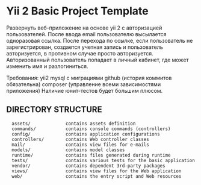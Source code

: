 Yii 2 Basic Project Template
============================

Развернуть веб-приложение на основе yii 2 с авторизацией пользователей. 
После ввода email пользователю высылается одноразовая ссылка. После перехода по ссылке, если пользователь не зарегистрирован, создается учетная запись и пользователь авторизуется, в противном случае просто авторизуется.
Авторизованный пользователь попадает в личный кабинет, где может изменить имя и разлогиниться. 

Требования: 
yii2
mysql с миграциями
github (история коммитов обязательна)
composer (управление всеми зависимостями приложения) 
Наличие юнит-тестов будет большим плюсом.

DIRECTORY STRUCTURE
-------------------

      assets/             contains assets definition
      commands/           contains console commands (controllers)
      config/             contains application configurations
      controllers/        contains Web controller classes
      mail/               contains view files for e-mails
      models/             contains model classes
      runtime/            contains files generated during runtime
      tests/              contains various tests for the basic application
      vendor/             contains dependent 3rd-party packages
      views/              contains view files for the Web application
      web/                contains the entry script and Web resources
